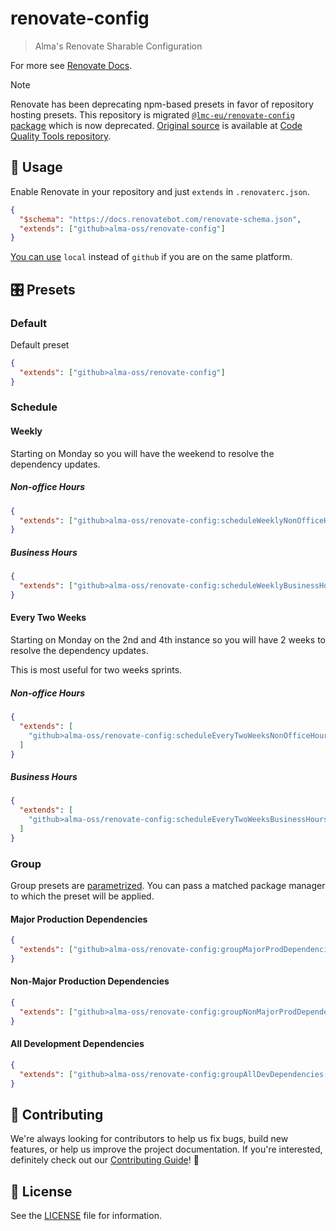 # renovate-config

> Alma's Renovate Sharable Configuration

For more see [Renovate Docs][renovate-config-presets].

> [!NOTE]
> Renovate has been deprecating npm-based presets in favor of
> repository hosting presets. This repository is migrated
> [`@lmc-eu/renovate-config` package][renovate-npm-package] which is now
> deprecated. [Original source][renovate-package-source] is available at [Code
> Quality Tools repository][code-quality-tools].

## 🚀 Usage

Enable Renovate in your repository and just `extends` in `.renovaterc.json`.

```json
{
  "$schema": "https://docs.renovatebot.com/renovate-schema.json",
  "extends": ["github>alma-oss/renovate-config"]
}
```

[You can use][renovate-local-presets] `local` instead of `github` if you are on
the same platform.

## 🎛️ Presets

### Default

Default preset

```json
{
  "extends": ["github>alma-oss/renovate-config"]
}
```

### Schedule

#### Weekly

Starting on Monday so you will have the weekend to resolve the dependency
updates.

##### Non-office Hours

```json
{
  "extends": ["github>alma-oss/renovate-config:scheduleWeeklyNonOfficeHours"]
}
```

##### Business Hours

```json
{
  "extends": ["github>alma-oss/renovate-config:scheduleWeeklyBusinessHours"]
}
```

#### Every Two Weeks

Starting on Monday on the 2nd and 4th instance so you will have 2 weeks to
resolve the dependency updates.

This is most useful for two weeks sprints.

##### Non-office Hours

```json
{
  "extends": [
    "github>alma-oss/renovate-config:scheduleEveryTwoWeeksNonOfficeHours"
  ]
}
```

##### Business Hours

```json
{
  "extends": [
    "github>alma-oss/renovate-config:scheduleEveryTwoWeeksBusinessHours"
  ]
}
```

### Group

Group presets are [parametrized][renovate-preset-parameters].
You can pass a matched package manager to which the preset will be applied.

#### Major Production Dependencies

```json
{
  "extends": ["github>alma-oss/renovate-config:groupMajorProdDependencies(npm)"]
}
```

#### Non-Major Production Dependencies

```json
{
  "extends": ["github>alma-oss/renovate-config:groupNonMajorProdDependencies(npm)"]
}
```

#### All Development Dependencies

```json
{
  "extends": ["github>alma-oss/renovate-config:groupAllDevDependencies(npm)"]
}
```

## 🙌 Contributing

We're always looking for contributors to help us fix bugs, build new features,
or help us improve the project documentation. If you're interested, definitely
check out our [Contributing Guide][contributing]! 👀

## 📝 License

See the [LICENSE][license] file for information.

[code-quality-tools]: https://github.com/lmc-eu/code-quality-tools/
[contributing]: ./CONTRIBUTING.md
[license]: ./LICENSE.md
[renovate-config-presets]: https://docs.renovatebot.com/config-presets/
[renovate-local-presets]: https://docs.renovatebot.com/config-presets/#local-presets
[renovate-npm-package]: https://www.npmjs.com/package/@lmc-eu/renovate-config
[renovate-package-source]: https://github.com/lmc-eu/code-quality-tools/tree/main/packages/renovate-config
[renovate-preset-parameters]: https://docs.renovatebot.com/config-presets/#preset-parameters
